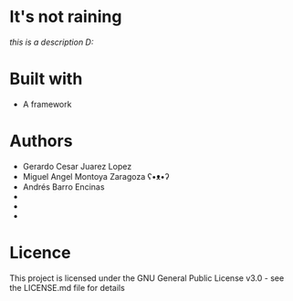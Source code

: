 # It's not raining
*this is a description D:*

# Built with
* A framework

# Authors
* Gerardo Cesar Juarez Lopez
* Miguel Angel Montoya Zaragoza ʕ•ᴥ•ʔ
* Andrés Barro Encinas
* 
* 
* 

# Licence
This project is licensed under the GNU General Public License v3.0 - see the LICENSE.md file for details
